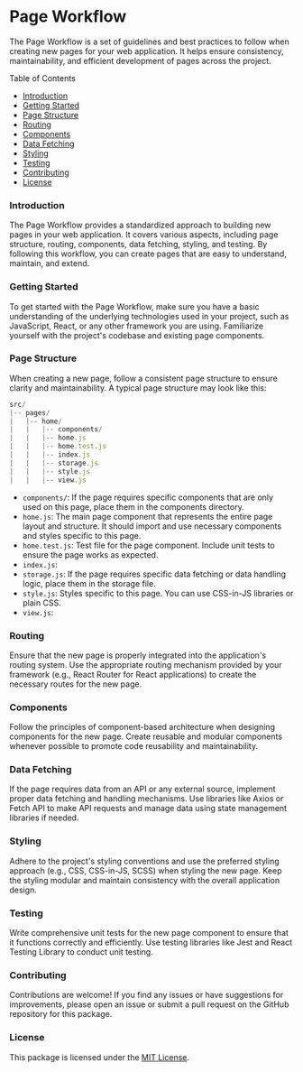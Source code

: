 # Page Workflow

The Page Workflow is a set of guidelines and best practices to follow when creating new pages for your web application. It helps ensure consistency, maintainability, and efficient development of pages across the project.

Table of Contents

- [Introduction]()
- [Getting Started]()
- [Page Structure]()
- [Routing]()
- [Components]()
- [Data Fetching]()
- [Styling]()
- [Testing]()
- [Contributing]()
- [License]()

### Introduction

The Page Workflow provides a standardized approach to building new pages in your web application. It covers various aspects, including page structure, routing, components, data fetching, styling, and testing. By following this workflow, you can create pages that are easy to understand, maintain, and extend.

### Getting Started

To get started with the Page Workflow, make sure you have a basic understanding of the underlying technologies used in your project, such as JavaScript, React, or any other framework you are using. Familiarize yourself with the project's codebase and existing page components.

### Page Structure

When creating a new page, follow a consistent page structure to ensure clarity and maintainability. A typical page structure may look like this:

```js
src/
|-- pages/
|   |-- home/
|   |   |-- components/
|   |   |-- home.js
|   |   |-- home.test.js
|   |   |-- index.js
|   |   |-- storage.js
|   |   |-- style.js
|   |   |-- view.js
```

- `components/`: If the page requires specific components that are only used on this page, place them in the components directory.
- `home.js`: The main page component that represents the entire page layout and structure. It should import and use necessary components and styles specific to this page.
- `home.test.js`: Test file for the page component. Include unit tests to ensure the page works as expected.
- `index.js`:
- `storage.js`: If the page requires specific data fetching or data handling logic, place them in the storage file.
- `style.js`: Styles specific to this page. You can use CSS-in-JS libraries or plain CSS.
- `view.js`:

### Routing

Ensure that the new page is properly integrated into the application's routing system. Use the appropriate routing mechanism provided by your framework (e.g., React Router for React applications) to create the necessary routes for the new page.

### Components

Follow the principles of component-based architecture when designing components for the new page. Create reusable and modular components whenever possible to promote code reusability and maintainability.

### Data Fetching

If the page requires data from an API or any external source, implement proper data fetching and handling mechanisms. Use libraries like Axios or Fetch API to make API requests and manage data using state management libraries if needed.

### Styling

Adhere to the project's styling conventions and use the preferred styling approach (e.g., CSS, CSS-in-JS, SCSS) when styling the new page. Keep the styling modular and maintain consistency with the overall application design.

### Testing

Write comprehensive unit tests for the new page component to ensure that it functions correctly and efficiently. Use testing libraries like Jest and React Testing Library to conduct unit testing.

### Contributing

Contributions are welcome! If you find any issues or have suggestions for improvements, please open an issue or submit a pull request on the GitHub repository for this package.

### License

This package is licensed under the [MIT License](https://opensource.org/licenses/MIT).
